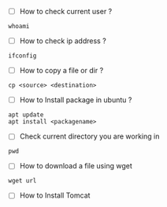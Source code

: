 - [ ] How to check current user ?

```
whoami
```
- [ ] How to check ip address ?
```
ifconfig
```
- [ ] How to copy a file or dir ?
```
cp <source> <destination>
```
- [ ] How to Install package in ubuntu ?
```
apt update
apt install <packagename>
```

- [ ] Check current directory you are working in
```
pwd
```
- [ ] How to download a file using wget
```
wget url
```
- [ ]  How to Install Tomcat
```
